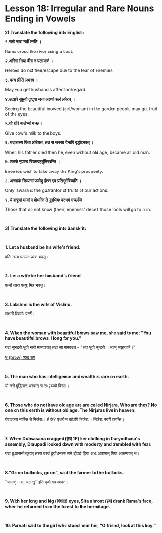 # Lesson 18: Irregular and Rare Nouns Ending in Vowels

**2) Translate the following into English:**

**१.रामो नावा नदीं तरति ।**

Rama cross the river using a boat.

**२.अरिणां भिया वीरा न पलायन्ते ।**

Heroes do not flee/escape due to the fear of enemies.

**३. पत्यः प्रीतिं लभस्व ।**

May you get husband's affection/regard.


**४.उद्याने सुभ्रुवो दृष्ट्वा जना अक्ष्णां फलं लभेरन् ।**

Seeing the beautiful browed (girl/woman) in the garden people may get fruit of the eyes.

**५.गोः क्षीरं बालेभ्यो यच्छ ।**

Give cow's milk to the boys.

**६. यदा तस्य पिता अम्रियत, तदा स जरसा विनापि वृद्धोऽभवत् ।**

When his father died then he, even without old age, became an old man.

**७. शत्रवो नृपस्य श्रियमपहर्तुमिच्छन्ति ।**

Enemies wish to take away the King's prosperity.

**८. अस्माकं क्रियाणां फलेषु ईश्वर एव प्रतिभूर्भविष्यति ।**

Only Iswara is the guarantor of fruits of our actions.

**९. ये शत्रूणां मायां न बोधन्ति ते मूढधियः पराभवं गच्छन्ति**

Those that do not know (their) enemies' deceit those fools will go to ruin.

<BR>

**3) Translate the following into Sanskrit:** 

<BR> 

**1. Let a husband be his wife's friend.**

पतिः तस्य पत्न्याः सखा भवतु।

<BR>

**2. Let a wife be her husband's friend.**

पत्नी तस्य पत्युः मित्रं भवतु।

<BR>

**3. Lakshmi is the wife of Vishnu.**

लक्षमी विषणोः पत्नी।

<BR>

**4. When the woman with beautiful brows saw me, she said to me: "You have beautiful brows. I long for you."**

यदा  सुनदरौ भ्रूवौ नारी मामपश्यत् तदा सा मामवदत् - " तव भ्रूवौ सुन्दरौ । त्वाम् स्पृहयामि।"

[भ्रू (brow) शब्द रूप](https://knowledgegallery.in/bhru-shabd-roop-in-sanskrit/)

<BR>

**5. The man who has intelligence and wealth is rare on earth.**

यो नरो बुद्धिमान् धनवान् च सः पृथ्व्यौ विरलः।

<BR>

**6. Those who do not have old age are are called Nirjara. Who are they? No one on this earth is without old age. The Nirjaras live in heaven.**

येषाञ्जरा नास्ति ते निर्जराः। ते के? पृथ्व्यै न कोऽपि निर्जराः। निर्जराः स्वर्गे वसन्ति।

<BR>

**7. When Duhsasana dragged (कृष् 1P) her clothing in Duryodhana's assembly, Draupadi looked down with modesty and trembled with fear.**

यदा दुःशासनोऽकृषत् तस्य वस्त्रं दुर्योधनस्य सभे द्रौपदी ह्रिया अधः अपश्यत् भिया अकम्पयत् च।

<BR>

**8."Go on bullocks, go on", said the farmer to the bullocks.**

"चलन्तु गावः, चलन्तु" इति कृषो गवयवदत्।

<BR>

**9. With her long and big (विशाल) eyes, Sita almost (इव) drank Rama's face, when he returned from the forest to the hermitage.**

<BR>

**10. Parvati said to the girl who stood near her, "O friend, look at this boy."**

